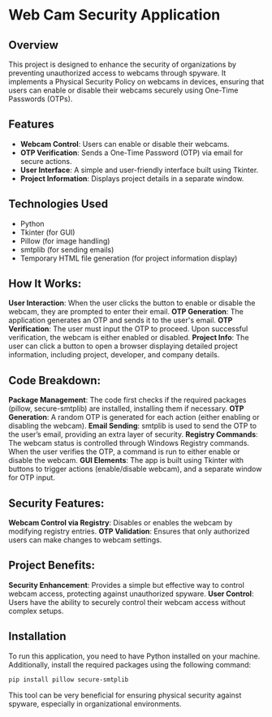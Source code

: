 # Web Cam Security Application

## Overview

This project is designed to enhance the security of organizations by preventing unauthorized access to webcams through spyware. It implements a Physical Security Policy on webcams in devices, ensuring that users can enable or disable their webcams securely using One-Time Passwords (OTPs).

## Features

- **Webcam Control**: Users can enable or disable their webcams.
- **OTP Verification**: Sends a One-Time Password (OTP) via email for secure actions.
- **User Interface**: A simple and user-friendly interface built using Tkinter.
- **Project Information**: Displays project details in a separate window.

## Technologies Used

- Python
- Tkinter (for GUI)
- Pillow (for image handling)
- smtplib (for sending emails)
- Temporary HTML file generation (for project information display)

## How It Works:

**User Interaction**: When the user clicks the button to enable or disable the webcam, they are prompted to enter their email.
**OTP Generation**: The application generates an OTP and sends it to the user's email.
**OTP Verification**: The user must input the OTP to proceed. Upon successful verification, the webcam is either enabled or disabled.
**Project Info**: The user can click a button to open a browser displaying detailed project information, including project, developer, and company details.

## Code Breakdown:

**Package Management**: The code first checks if the required packages (pillow, secure-smtplib) are installed, installing them if necessary.
**OTP Generation**: A random OTP is generated for each action (either enabling or disabling the webcam).
**Email Sending**: smtplib is used to send the OTP to the user’s email, providing an extra layer of security.
**Registry Commands**: The webcam status is controlled through Windows Registry commands. When the user verifies the OTP, a command is run to either enable or disable the webcam.
**GUI Elements**: The app is built using Tkinter with buttons to trigger actions (enable/disable webcam), and a separate window for OTP input.

## Security Features:

**Webcam Control via Registry**: Disables or enables the webcam by modifying registry entries.
**OTP Validation**: Ensures that only authorized users can make changes to webcam settings.

## Project Benefits:

**Security Enhancement**: Provides a simple but effective way to control webcam access, protecting against unauthorized spyware.
**User Control**: Users have the ability to securely control their webcam access without complex setups.

## Installation

To run this application, you need to have Python installed on your machine. Additionally, install the required packages using the following command:

```bash
pip install pillow secure-smtplib
```

This tool can be very beneficial for ensuring physical security against spyware, especially in organizational environments.
